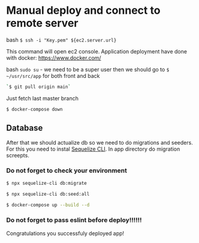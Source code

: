 # Manual deploy and connect to remote server
bash `$ ssh -i "Key.pem" ${ec2.server.url}`

This command will open ec2 console. Application deployment have done with docker: https://www.docker.com/

bash `sudo su` - we need to be a super user
then we should go to `$ ~/usr/src/app` for both front and back

```bash 
`$ git pull origin main` 
``` 
Just fetch last master branch
```bash 
$ docker-compose down
```

## Database
After that we should actualize db so we need to do migrations and seeders. For this you need to instal [Sequelize CLI](https://sequelize.org/docs/v7/cli/). In app directory do migration screepts.
### Do not forget to check your environment

```bash
$ npx sequelize-cli db:migrate
```
```bash
$ npx sequelize-cli db:seed:all
```

```bash 
$ docker-compose up --build --d
``` 

### Do not forget to pass eslint before deploy!!!!!!

Congratulations you successfuly deployed app!
